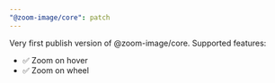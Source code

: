 ```yaml
---
"@zoom-image/core": patch
---
```


Very first publish version of @zoom-image/core. Supported features:

- ✅ Zoom on hover
- ✅ Zoom on wheel
